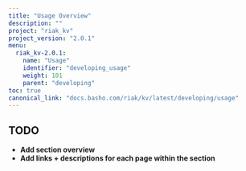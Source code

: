 ```yaml
---
title: "Usage Overview"
description: ""
project: "riak_kv"
project_version: "2.0.1"
menu:
  riak_kv-2.0.1:
    name: "Usage"
    identifier: "developing_usage"
    weight: 101
    parent: "developing"
toc: true
canonical_link: "docs.basho.com/riak/kv/latest/developing/usage"
---
```


## TODO

- **Add section overview**
- **Add links + descriptions for each page within the section**
